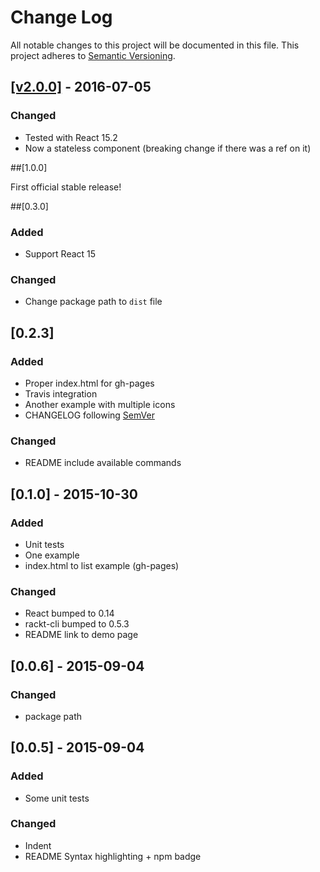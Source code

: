 # Change Log

All notable changes to this project will be documented in this file.
This project adheres to [Semantic Versioning](http://semver.org/).

## [[v2.0.0]](https://github.com/springload/react-simpler-select/releases/tag/v2.0.0) - 2016-07-05

### Changed

- Tested with React 15.2
- Now a stateless component (breaking change if there was a ref on it)

##[1.0.0]

First official stable release!

##[0.3.0]
### Added
- Support React 15

### Changed
- Change package path to `dist` file

## [0.2.3]
### Added
- Proper index.html for gh-pages
- Travis integration
- Another example with multiple icons
- CHANGELOG following [SemVer](http://semver.org)

### Changed
- README include available commands

## [0.1.0] - 2015-10-30
### Added
- Unit tests
- One example
- index.html to list example (gh-pages)

### Changed
- React bumped to 0.14
- rackt-cli bumped to 0.5.3
- README link to demo page

## [0.0.6] - 2015-09-04
### Changed
- package path

## [0.0.5] - 2015-09-04
### Added
- Some unit tests

### Changed
- Indent
- README Syntax highlighting + npm badge
